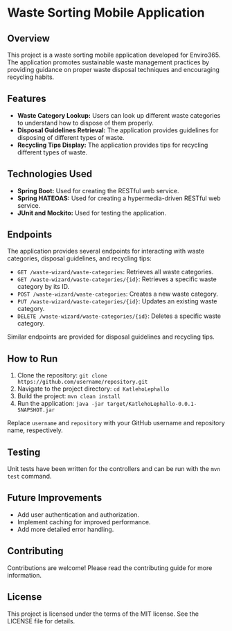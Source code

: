 # Waste Sorting Mobile Application

## Overview

This project is a waste sorting mobile application developed for Enviro365. The application promotes sustainable waste management practices by providing guidance on proper waste disposal techniques and encouraging recycling habits.

## Features

- **Waste Category Lookup:** Users can look up different waste categories to understand how to dispose of them properly.
- **Disposal Guidelines Retrieval:** The application provides guidelines for disposing of different types of waste.
- **Recycling Tips Display:** The application provides tips for recycling different types of waste.

## Technologies Used

- **Spring Boot:** Used for creating the RESTful web service.
- **Spring HATEOAS:** Used for creating a hypermedia-driven RESTful web service.
- **JUnit and Mockito:** Used for testing the application.

## Endpoints

The application provides several endpoints for interacting with waste categories, disposal guidelines, and recycling tips:

- `GET /waste-wizard/waste-categories`: Retrieves all waste categories.
- `GET /waste-wizard/waste-categories/{id}`: Retrieves a specific waste category by its ID.
- `POST /waste-wizard/waste-categories`: Creates a new waste category.
- `PUT /waste-wizard/waste-categories/{id}`: Updates an existing waste category.
- `DELETE /waste-wizard/waste-categories/{id}`: Deletes a specific waste category.

Similar endpoints are provided for disposal guidelines and recycling tips.

## How to Run

1. Clone the repository: `git clone https://github.com/username/repository.git`
2. Navigate to the project directory: `cd KatlehoLephallo`
3. Build the project: `mvn clean install`
4. Run the application: `java -jar target/KatlehoLephallo-0.0.1-SNAPSHOT.jar`

Replace `username` and `repository` with your GitHub username and repository name, respectively.

## Testing

Unit tests have been written for the controllers and can be run with the `mvn test` command.

## Future Improvements

- Add user authentication and authorization.
- Implement caching for improved performance.
- Add more detailed error handling.

## Contributing

Contributions are welcome! Please read the contributing guide for more information.

## License

This project is licensed under the terms of the MIT license. See the LICENSE file for details.
